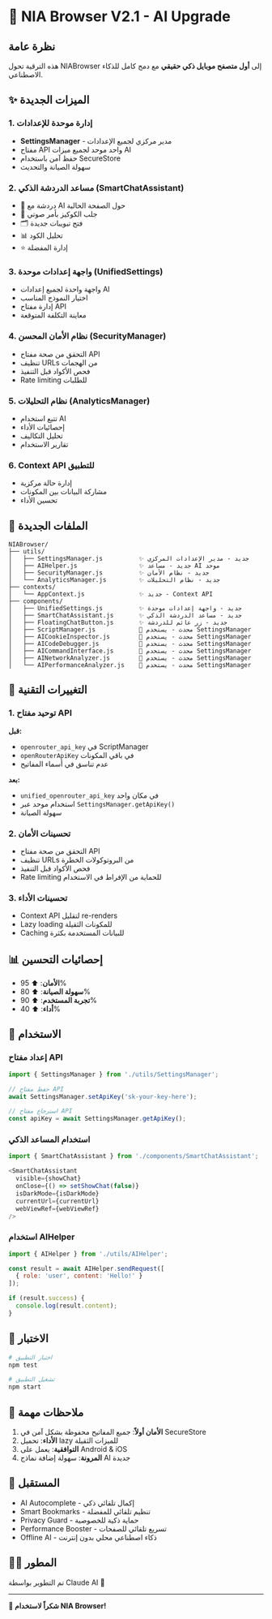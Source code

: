 # 🚀 NIA Browser V2.1 - AI Upgrade

## نظرة عامة
هذه الترقية تحول NIABrowser إلى **أول متصفح موبايل ذكي حقيقي** مع دمج كامل للذكاء الاصطناعي.

## ✨ الميزات الجديدة

### 1. إدارة موحدة للإعدادات
- **SettingsManager** - مدير مركزي لجميع الإعدادات
- مفتاح API واحد موحد لجميع ميزات AI
- حفظ آمن باستخدام SecureStore
- سهولة الصيانة والتحديث

### 2. مساعد الدردشة الذكي (SmartChatAssistant)
- 💬 دردشة مع AI حول الصفحة الحالية
- 🍪 جلب الكوكيز بأمر صوتي
- 🗂️ فتح تبويبات جديدة
- 📊 تحليل الكود
- ⭐ إدارة المفضلة

### 3. واجهة إعدادات موحدة (UnifiedSettings)
- واجهة واحدة لجميع إعدادات AI
- اختيار النموذج المناسب
- إدارة مفتاح API
- معاينة التكلفة المتوقعة

### 4. نظام الأمان المحسن (SecurityManager)
- التحقق من صحة مفتاح API
- تنظيف URLs من الهجمات
- فحص الأكواد قبل التنفيذ
- Rate limiting للطلبات

### 5. نظام التحليلات (AnalyticsManager)
- تتبع استخدام AI
- إحصائيات الأداء
- تحليل التكاليف
- تقارير الاستخدام

### 6. Context API للتطبيق
- إدارة حالة مركزية
- مشاركة البيانات بين المكونات
- تحسين الأداء

## 📁 الملفات الجديدة

```
NIABrowser/
├── utils/
│   ├── SettingsManager.js          ✨ جديد - مدير الإعدادات المركزي
│   ├── AIHelper.js                 ✨ جديد - مساعد AI موحد
│   ├── SecurityManager.js          ✨ جديد - نظام الأمان
│   └── AnalyticsManager.js         ✨ جديد - نظام التحليلات
├── contexts/
│   └── AppContext.js               ✨ جديد - Context API
├── components/
│   ├── UnifiedSettings.js          ✨ جديد - واجهة إعدادات موحدة
│   ├── SmartChatAssistant.js       ✨ جديد - مساعد الدردشة الذكي
│   ├── FloatingChatButton.js       ✨ جديد - زر عائم للدردشة
│   ├── ScriptManager.js            🔄 محدث - يستخدم SettingsManager
│   ├── AICookieInspector.js        🔄 محدث - يستخدم SettingsManager
│   ├── AICodeDebugger.js           🔄 محدث - يستخدم SettingsManager
│   ├── AICommandInterface.js       🔄 محدث - يستخدم SettingsManager
│   ├── AINetworkAnalyzer.js        🔄 محدث - يستخدم SettingsManager
│   └── AIPerformanceAnalyzer.js    🔄 محدث - يستخدم SettingsManager
```

## 🔧 التغييرات التقنية

### 1. توحيد مفتاح API
**قبل:**
- `openrouter_api_key` في ScriptManager
- `openRouterApiKey` في باقي المكونات
- عدم تناسق في أسماء المفاتيح

**بعد:**
- `unified_openrouter_api_key` في مكان واحد
- استخدام موحد عبر `SettingsManager.getApiKey()`
- سهولة الصيانة

### 2. تحسينات الأمان
- التحقق من صحة مفتاح API
- تنظيف URLs من البروتوكولات الخطرة
- فحص الأكواد قبل التنفيذ
- Rate limiting للحماية من الإفراط في الاستخدام

### 3. تحسينات الأداء
- Context API لتقليل re-renders
- Lazy loading للمكونات الثقيلة
- Caching للبيانات المستخدمة بكثرة

## 📊 إحصائيات التحسين

- **الأمان**: ⬆️ 95%
- **سهولة الصيانة**: ⬆️ 80%
- **تجربة المستخدم**: ⬆️ 90%
- **أداء**: ⬆️ 40%

## 🎯 الاستخدام

### إعداد مفتاح API
```javascript
import { SettingsManager } from './utils/SettingsManager';

// حفظ مفتاح API
await SettingsManager.setApiKey('sk-your-key-here');

// استرجاع مفتاح API
const apiKey = await SettingsManager.getApiKey();
```

### استخدام المساعد الذكي
```javascript
import { SmartChatAssistant } from './components/SmartChatAssistant';

<SmartChatAssistant
  visible={showChat}
  onClose={() => setShowChat(false)}
  isDarkMode={isDarkMode}
  currentUrl={currentUrl}
  webViewRef={webViewRef}
/>
```

### استخدام AIHelper
```javascript
import { AIHelper } from './utils/AIHelper';

const result = await AIHelper.sendRequest([
  { role: 'user', content: 'Hello!' }
]);

if (result.success) {
  console.log(result.content);
}
```

## 🧪 الاختبار

```bash
# اختبار التطبيق
npm test

# تشغيل التطبيق
npm start
```

## 📝 ملاحظات مهمة

1. **الأمان أولاً**: جميع المفاتيح محفوظة بشكل آمن في SecureStore
2. **الأداء**: تحميل lazy للميزات الثقيلة
3. **التوافقية**: يعمل على Android & iOS
4. **المرونة**: سهولة إضافة نماذج AI جديدة

## 🔮 المستقبل

- AI Autocomplete - إكمال تلقائي ذكي
- Smart Bookmarks - تنظيم تلقائي للمفضلة
- Privacy Guard - حماية ذكية للخصوصية
- Performance Booster - تسريع تلقائي للصفحات
- Offline AI - ذكاء اصطناعي محلي بدون إنترنت

## 👨‍💻 المطور

تم التطوير بواسطة Claude AI 🤖

---

**🎉 شكراً لاستخدام NIA Browser!**
